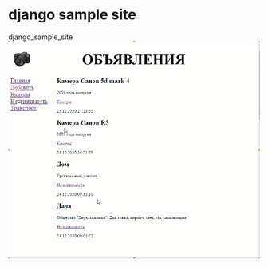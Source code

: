 # django sample site
django_sample_site
<img src="django_sample_site.gif" alt="this slowpoke moves"/>
